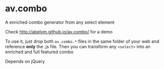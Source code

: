 # av.combo
A enriched combo generator from any select element

Check http://abelvm.github.io/av.combo/ for a demo

To use it, just drop both `av.combo.*` files in the same folder of your web and reference **only** the .js file. Then you can transform any `<select>` into an enriched and full featured combo

Depends on jQuery
